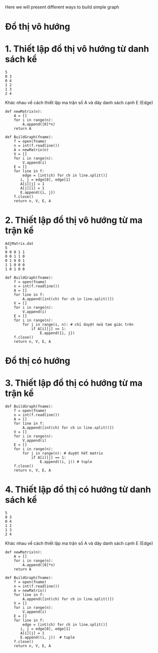 Here we will present different ways to build simple graph

# Đồ thị vô hướng 

# 1. Thiết lập đồ thị vô hướng từ danh sách kề

```
5
0 3
0 4 
1 2
1 3
2 4
```

Khác nhau về cách thiết lập ma trận số A và dãy danh sách cạnh E (Edge)
```
def newMatrix(n):
    A = []
    for i in range(n):
        A.append([0]*n)
    return A
    
def BuildGraph(fname):
    f = open(fname)
    n = int(f.readline())
    A = newMatrix(n)
    V = []
    for i in range(n):
        V.append(i)
    E = []
    for line in f:
        edge = [int(ch) for ch in line.split()]
       i, j = edge[0], edge[1]
       A[i][j] = 1
       A[j][i] = 1
       E.append({i, j})
    f.close()
    return n, V, E, A
```

# 2. Thiết lập đồ thị vô hướng từ ma trận kề

```
AdjMatrix.dat
5
0 0 0 1 1
0 0 1 1 0
0 1 0 0 1
1 1 0 0 0
1 0 1 0 0
```

```
def BuildGraph(fname):
    f = open(fname)
    n = int(f.readline())
    A = []
    for line in f:
        A.append([int(ch) for ch in line.split()])
    V = []
    for i in range(n):
        V.append(i)
    E = []
    for i in range(n):
        for j in range(i, n): # chỉ duyệt nửa tam giác trên 
            if A[i][j] == 1:
                E.append({i, j})
    f.close()
    return n, V, E, A
```


# Đồ thị có hướng

# 3. Thiết lập đồ thị có hướng từ ma trận kề
```
def BuildGraph(fname):
    f = open(fname)
    n = int(f.readline())
    A = []
    for line in f:
        A.append([int(ch) for ch in line.split()])
    V = []
    for i in range(n):
        V.append(i)
    E = []
    for i in range(n):
        for j in range(n): # duyệt hết matrix
            if A[i][j] == 1:
                E.append((i, j)) # tuple 
    f.close()
    return n, V, E, A
```

# 4. Thiết lập đồ thị có hướng từ danh sách kề

```
5
0 3
0 4 
1 2
1 3
2 4
```

Khác nhau về cách thiết lập ma trận số A và dãy danh sách cạnh E (Edge)
```
def newMatrix(n):
    A = []
    for i in range(n):
        A.append([0]*n)
    return A
    
def BuildGraph(fname):
    f = open(fname)
    n = int(f.readline())
    A = newMatrix()
    for line in f:
        A.append([int(ch) for ch in line.split()])
    V = []
    for i in range(n):
        V.append(i)
    E = []
    for line in f:
        edge = [int(ch) for ch in line.split()]
       i, j = edge[0], edge[1]
       A[i][j] = 1
       E.append((i, j))  # tuple 
    f.close()
    return n, V, E, A
```
